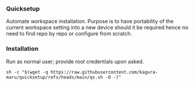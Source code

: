 ### Quicksetup

Automate workspace installation. Purpose is to have portability of the current workspace setting into a new device should it be required hence no need to find repo by repo or configure from scratch.

### Installation

Run as normal user; provide root credentials upon asked.
```
sh -c "$(wget -q https://raw.githubusercontent.com/kagura-maru/quicksetup/refs/heads/main/qs.sh -O -)"
```
